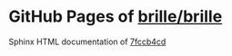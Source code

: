 GitHub Pages of [brille/brille](https://github.com/brille/brille.git)
======================================
Sphinx HTML documentation of [7fccb4cd](https://github.com/brille/brille/tree/7fccb4cd83bd97c5bce66b9f391a95a24d30ee09)
